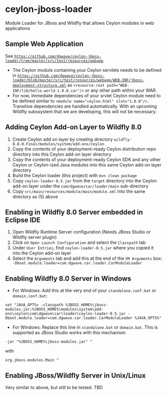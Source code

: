 ceylon-jboss-loader
===================

Module Loader for JBoss and Wildfly that allows Ceylon modules in web applications

Sample Web Application
----------------------
See [`https://github.com/dgwave/ceylon-jboss-loader/tree/master/src/test/resources/webapp`](https://github.com/dgwave/ceylon-jboss-loader/tree/master/src/test/resources/webapp)
- The Ceylon module containing your Ceylon servlets needs to be defined in [`https://github.com/dgwave/ceylon-jboss-loader/blob/master/src/test/resources/webapp/WEB-INF/jboss-deployment-structure.xml`](https://github.com/dgwave/ceylon-jboss-loader/blob/master/src/test/resources/webapp/WEB-INF/jboss-deployment-structure.xml) as `<resource-root path="WEB-INF/lib/hello.world-1.0.0.car"/>` or any other path within your WAR.
- For now, immediate dependencies of your srvlet Ceylon module need to be defined similar to `<module name="ceylon.html" slot="1.0.0"/>`.  Transitive dependencies are handled automatically. With an upcoming Wildfly subssystem that we are developing, this will not be necessary.

Adding Ceylon Add-on Layer to Wildfly 8.0
-----------------------------------------
1. Create Ceylon add on layer by creating directory `wildfly-8.0.0.Final/modules/system/add-ons/ceylon`
2. Copy the contents of your deployment-ready Ceylon distribution repo directory into this Ceylon add-on layer directory
3. Copy the contents of your deployment-ready Ceylon SDK and any other Ceylon or Ceylon-ized Java modules into this same  Ceylon add-on layer directory
4. Build the Ceylon loader (this project) with `mvn clean package`
5. Copy `ceylon-loader-0.5.jar` from the `target` directory into the Ceylon add-on layer under the `com/dgwave/car/loader/main` sub-directory
6. Copy `src/main/resources/module/main/module.xml` into the same directory as (5) above

Enabling in Wildfly 8.0 Server embedded in Eclipse IDE
------------------------------------------------------
1. Open Wildfly Runtime Server configuration (Needs JBoss Studio or Wildfly server plugin)
2. Click on `Open Launch Configuration` and select the `Classpath` tab
3. Under `User Entries`, find `ceylon-loader-0.5.jar` where you copied it into the Ceylon add-on layer
4. Select the `Arguments` tab and add this at the end of the `VM Arguments` box: ` -Dboot.module.loader=com.dgwave.car.loader.CarModuleLoader`

Enabling Wildfly 8.0 Server in Windows
--------------------------------------
- For Windows: Add this at the very end of your `standalone.conf.bat` or `domain.conf.bat`:
```
set "JAVA_OPTS= -classpath %JBOSS_HOME%\jboss-modules.jar;%JBOSS_HOME%\modules\system\add-ons\ceylon\com\dgwave\car\loader\ceylon-loader-0.5.jar -Dboot.module.loader=com.dgwave.car.loader.CarModuleLoader %JAVA_OPTS%"
```
- For Windows: Replace this line in `standalone.bat` or `domain.bat`.  This is supported as JBoss Studio works with this mechanism:
```
-jar "%JBOSS_HOME%\jboss-modules.jar" ^
```
with 
```
org.jboss.modules.Main ^
```
 
Enabling JBoss/Wildfly Server in Unix/Linux
-------------------------------------------
Very similar to above, but still to be tested. TBD
